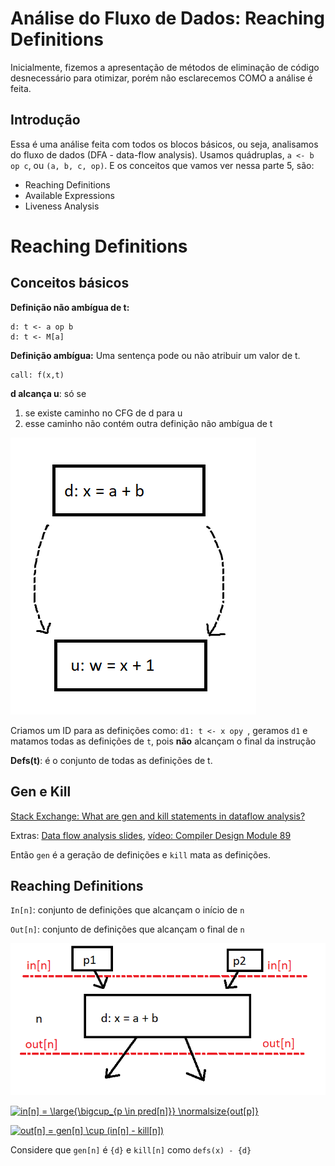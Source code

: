 # Análise do Fluxo de Dados: Reaching Definitions

Inicialmente, fizemos a apresentação de métodos de eliminação de código desnecessário para otimizar, porém não esclarecemos COMO a análise é feita.

## Introdução

Essa é uma análise feita com todos os blocos básicos, ou seja, analisamos do fluxo de dados (DFA - data-flow analysis). Usamos quádruplas, `a <- b op c`, ou  `(a, b, c, op)`. E os conceitos que vamos ver nessa parte 5, são:

- Reaching Definitions
- Available Expressions
- Liveness Analysis

# Reaching Definitions

## Conceitos básicos

**Definição não ambígua de t:**

```
d: t <- a op b
d: t <- M[a]
```

**Definição ambígua:** Uma sentença pode ou não atribuir um valor de t.

```
call: f(x,t)
```

**d alcança u**: só se

1. se existe caminho no CFG de d para u
2. esse caminho não contém outra definição não ambígua de t

![](https://raw.githubusercontent.com/NatSatie/StudyNotes/main/compilers/part_5/reachingDef1.png)

Criamos um ID para as definições como: `d1: t <- x opy `, geramos `d1` e matamos todas as definições de `t`, pois **não** alcançam o final da instrução

**Defs(t)**: é o conjunto de todas as definições de t.

## Gen e Kill

[Stack Exchange: What are gen and kill statements in dataflow analysis? ](https://cs.stackexchange.com/questions/42966/what-are-gen-and-kill-statements-in-dataflow-analysis)

Extras: [Data flow analysis slides](https://www.cs.cmu.edu/afs/cs/academic/class/15745-s03/public/lectures/L4_handouts.pdf), [vídeo: Compiler Design Module 89](https://youtu.be/NRoF_6NN70M)

Então `gen` é a geração de definições e `kill` mata as definições.

## Reaching Definitions

`In[n]`: conjunto de definições que alcançam o início de `n`

`Out[n]`: conjunto de definições que alcançam o final de `n`

![](https://raw.githubusercontent.com/NatSatie/StudyNotes/main/compilers/part_5/genKill.png)

<a href="https://www.codecogs.com/eqnedit.php?latex=in[n]&space;=&space;\large{\bigcup_{p&space;\in&space;pred[n]}}&space;\normalsize{out[p]}" target="_blank"><img src="https://latex.codecogs.com/gif.latex?in[n]&space;=&space;\large{\bigcup_{p&space;\in&space;pred[n]}}&space;\normalsize{out[p]}" title="in[n] = \large{\bigcup_{p \in pred[n]}} \normalsize{out[p]}" /></a>

<a href="https://www.codecogs.com/eqnedit.php?latex=out[n]&space;=&space;gen[n]&space;\cup&space;(in[n]&space;-&space;kill[n])" target="_blank"><img src="https://latex.codecogs.com/gif.latex?out[n]&space;=&space;gen[n]&space;\cup&space;(in[n]&space;-&space;kill[n])" title="out[n] = gen[n] \cup (in[n] - kill[n])" /></a>

Considere que `gen[n]` é `{d}` e `kill[n]` como `defs(x) - {d}`

